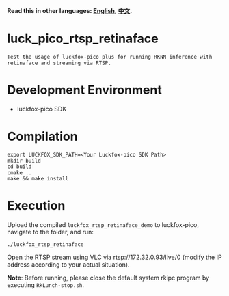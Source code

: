 **Read this in other languages: [English](README.md), [中文](README_CN.md).**
# luck_pico_rtsp_retinaface
    Test the usage of luckfox-pico plus for running RKNN inference with retinaface and streaming via RTSP.

# Development Environment
+ luckfox-pico SDK

# Compilation
```
export LUCKFOX_SDK_PATH=<Your Luckfox-pico SDK Path>
mkdir build
cd build
cmake ..
make && make install
```

# Execution
Upload the compiled `luckfox_rtsp_retinaface_demo` to luckfox-pico, navigate to the folder, and run:
```
./luckfox_rtsp_retinaface
```
Open the RTSP stream using VLC via rtsp://172.32.0.93/live/0 (modify the IP address according to your actual situation).

**Note**: Before running, please close the default system rkipc program by executing `RkLunch-stop.sh`.